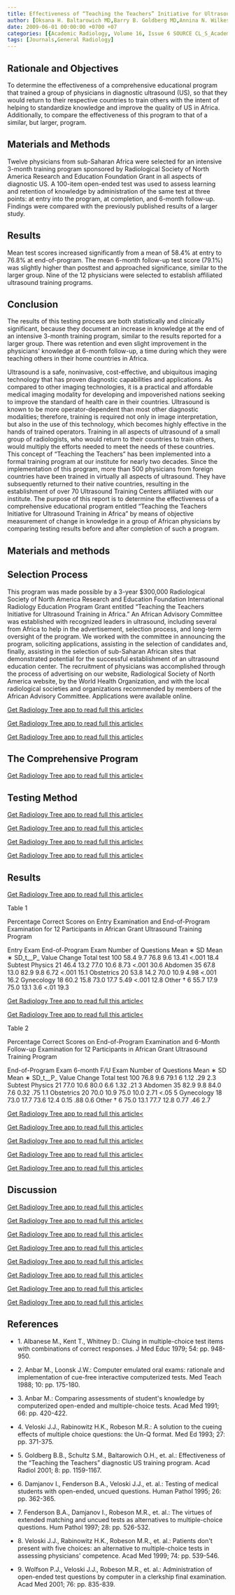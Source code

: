 ```yaml
---
title: Effectiveness of “Teaching the Teachers” Initiative for Ultrasound Training in Africa1
author: [Oksana H. Baltarowich MD,Barry B. Goldberg MD,Annina N. Wilkes MD,Adom Anane-Firempong BS RDCS RVT RDMS,J. Jon Veloski MS]
date: 2009-06-01 00:00:00 +0700 +07
categories: [{Academic Radiology, Volume 16, Issue 6 SOURCE CL_S_AcademicRadiologyVolume16Issue6 1}]
tags: [Journals,General Radiology]
---
```

## Rationale and Objectives

To determine the effectiveness of a comprehensive educational program that trained a group of physicians in diagnostic ultrasound (US), so that they would return to their respective countries to train others with the intent of helping to standardize knowledge and improve the quality of US in Africa. Additionally, to compare the effectiveness of this program to that of a similar, but larger, program.

## Materials and Methods

Twelve physicians from sub-Saharan Africa were selected for an intensive 3-month training program sponsored by Radiological Society of North America Research and Education Foundation Grant in all aspects of diagnostic US. A 100-item open-ended test was used to assess learning and retention of knowledge by administration of the same test at three points: at entry into the program, at completion, and 6-month follow-up. Findings were compared with the previously published results of a larger study.

## Results

Mean test scores increased significantly from a mean of 58.4% at entry to 76.8% at end-of-program. The mean 6-month follow-up test score (79.1%) was slightly higher than posttest and approached significance, similar to the larger group. Nine of the 12 physicians were selected to establish affiliated ultrasound training programs.

## Conclusion

The results of this testing process are both statistically and clinically significant, because they document an increase in knowledge at the end of an intensive 3-month training program, similar to the results reported for a larger group. There was retention and even slight improvement in the physicians' knowledge at 6-month follow-up, a time during which they were teaching others in their home countries in Africa.

Ultrasound is a safe, noninvasive, cost-effective, and ubiquitous imaging technology that has proven diagnostic capabilities and applications. As compared to other imaging technologies, it is a practical and affordable medical imaging modality for developing and impoverished nations seeking to improve the standard of health care in their countries. Ultrasound is known to be more operator-dependent than most other diagnostic modalities; therefore, training is required not only in image interpretation, but also in the use of this technology, which becomes highly effective in the hands of trained operators. Training in all aspects of ultrasound of a small group of radiologists, who would return to their countries to train others, would multiply the efforts needed to meet the needs of these countries. This concept of “Teaching the Teachers” has been implemented into a formal training program at our institute for nearly two decades. Since the implementation of this program, more than 500 physicians from foreign countries have been trained in virtually all aspects of ultrasound. They have subsequently returned to their native countries, resulting in the establishment of over 70 Ultrasound Training Centers affiliated with our institute. The purpose of this report is to determine the effectiveness of a comprehensive educational program entitled “Teaching the Teachers Initiative for Ultrasound Training in Africa” by means of objective measurement of change in knowledge in a group of African physicians by comparing testing results before and after completion of such a program.

## Materials and methods

## Selection Process

This program was made possible by a 3-year $300,000 Radiological Society of North America Research and Education Foundation International Radiology Education Program Grant entitled “Teaching the Teachers Initiative for Ultrasound Training in Africa.” An African Advisory Committee was established with recognized leaders in ultrasound, including several from Africa to help in the advertisement, selection process, and long-term oversight of the program. We worked with the committee in announcing the program, soliciting applications, assisting in the selection of candidates and, finally, assisting in the selection of sub-Saharan African sites that demonstrated potential for the successful establishment of an ultrasound education center. The recruitment of physicians was accomplished through the process of advertising on our website, Radiological Society of North America website, by the World Health Organization, and with the local radiological societies and organizations recommended by members of the African Advisory Committee. Applications were available online.

[Get Radiology Tree app to read full this article<](https://clinicalpub.com/app)

[Get Radiology Tree app to read full this article<](https://clinicalpub.com/app)

[Get Radiology Tree app to read full this article<](https://clinicalpub.com/app)

## The Comprehensive Program

[Get Radiology Tree app to read full this article<](https://clinicalpub.com/app)

## Testing Method

[Get Radiology Tree app to read full this article<](https://clinicalpub.com/app)

[Get Radiology Tree app to read full this article<](https://clinicalpub.com/app)

[Get Radiology Tree app to read full this article<](https://clinicalpub.com/app)

[Get Radiology Tree app to read full this article<](https://clinicalpub.com/app)

## Results

[Get Radiology Tree app to read full this article<](https://clinicalpub.com/app)

Table 1


Percentage Correct Scores on Entry Examination and End-of-Program Examination for 12 Participants in African Grant Ultrasound Training Program


Entry Exam End-of-Program Exam Number of Questions Mean  ∗  SD Mean  ∗  SD_t__P_ Value Change Total test 100 58.4 9.7 76.8 9.6 13.41 <.001 18.4 Subtest Physics 21 46.4 13.2 77.0 10.6 8.73 <.001 30.6 Abdomen 35 67.8 13.0 82.9 9.8 6.72 <.001 15.1 Obstetrics 20 53.8 14.2 70.0 10.9 4.98 <.001 16.2 Gynecology 18 60.2 15.8 73.0 17.7 5.49 <.001 12.8 Other  †  6 55.7 17.9 75.0 13.1 3.6 <.01 19.3

[Get Radiology Tree app to read full this article<](https://clinicalpub.com/app)

[Get Radiology Tree app to read full this article<](https://clinicalpub.com/app)

Table 2


Percentage Correct Scores on End-of-Program Examination and 6-Month Follow-up Examination for 12 Participants in African Grant Ultrasound Training Program


End-of-Program Exam 6-month F/U Exam Number of Questions Mean  ∗  SD Mean  ∗  SD_t__P_ Value Change Total test 100 76.8 9.6 79.1 6 1.12 .29 2.3 Subtest Physics 21 77.0 10.6 80.0 6.6 1.32 .21 3 Abdomen 35 82.9 9.8 84.0 7.6 0.32 .75 1.1 Obstetrics 20 70.0 10.9 75.0 10.0 2.71 <.05 5 Gynecology 18 73.0 17.7 73.6 12.4 0.15 .88 0.6 Other  †  6 75.0 13.1 77.7 12.8 0.77 .46 2.7

[Get Radiology Tree app to read full this article<](https://clinicalpub.com/app)

[Get Radiology Tree app to read full this article<](https://clinicalpub.com/app)

[Get Radiology Tree app to read full this article<](https://clinicalpub.com/app)

[Get Radiology Tree app to read full this article<](https://clinicalpub.com/app)

[Get Radiology Tree app to read full this article<](https://clinicalpub.com/app)

## Discussion

[Get Radiology Tree app to read full this article<](https://clinicalpub.com/app)

[Get Radiology Tree app to read full this article<](https://clinicalpub.com/app)

[Get Radiology Tree app to read full this article<](https://clinicalpub.com/app)

[Get Radiology Tree app to read full this article<](https://clinicalpub.com/app)

[Get Radiology Tree app to read full this article<](https://clinicalpub.com/app)

[Get Radiology Tree app to read full this article<](https://clinicalpub.com/app)

[Get Radiology Tree app to read full this article<](https://clinicalpub.com/app)

[Get Radiology Tree app to read full this article<](https://clinicalpub.com/app)

## References

- 1\. Albanese M., Kent T., Whitney D.: Cluing in multiple-choice test items with combinations of correct responses. J Med Educ 1979; 54: pp. 948-950.


- 2\. Anbar M., Loonsk J.W.: Computer emulated oral exams: rationale and implementation of cue-free interactive computerized tests. Med Teach 1988; 10: pp. 175-180.


- 3\. Anbar M.: Comparing assessments of student's knowledge by computerized open-ended and multiple-choice tests. Acad Med 1991; 66: pp. 420-422.


- 4\. Veloski J.J., Rabinowitz H.K., Robeson M.R.: A solution to the cueing effects of multiple choice questions: the Un-Q format. Med Ed 1993; 27: pp. 371-375.


- 5\. Goldberg B.B., Schultz S.M., Baltarowich O.H., et. al.: Effectiveness of the “Teaching the Teachers” diagnostic US training program. Acad Radiol 2001; 8: pp. 1159-1167.


- 6\. Damjanov I., Fenderson B.A., Veloski J.J., et. al.: Testing of medical students with open-ended, uncued questions. Human Pathol 1995; 26: pp. 362-365.


- 7\. Fenderson B.A., Damjanov I., Robeson M.R., et. al.: The virtues of extended matching and uncued tests as alternatives to multiple-choice questions. Hum Pathol 1997; 28: pp. 526-532.


- 8\. Veloski J.J., Rabinowitz H.K., Robeson M.R., et. al.: Patients don't present with five choices: an alternative to multiple-choice tests in assessing physicians' competence. Acad Med 1999; 74: pp. 539-546.


- 9\. Wolfson P.J., Veloski J.J., Robeson M.R., et. al.: Administration of open-ended test questions by computer in a clerkship final examination. Acad Med 2001; 76: pp. 835-839.